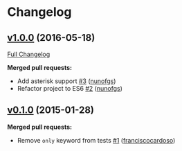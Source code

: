 # Changelog

## [v1.0.0](https://github.com/seegno/range-specifier-parser/tree/v1.0.0) (2016-05-18)
[Full Changelog](https://github.com/seegno/range-specifier-parser/compare/v0.1.0...v1.0.0)

**Merged pull requests:**

- Add asterisk support [\#3](https://github.com/seegno/range-specifier-parser/pull/3) ([nunofgs](https://github.com/nunofgs))
- Refactor project to ES6 [\#2](https://github.com/seegno/range-specifier-parser/pull/2) ([nunofgs](https://github.com/nunofgs))

## [v0.1.0](https://github.com/seegno/range-specifier-parser/tree/v0.1.0) (2015-01-28)
**Merged pull requests:**

- Remove `only` keyword from tests [\#1](https://github.com/seegno/range-specifier-parser/pull/1) ([franciscocardoso](https://github.com/franciscocardoso))
